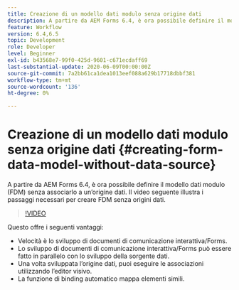 ```yaml
---
title: Creazione di un modello dati modulo senza origine dati
description: A partire da AEM Forms 6.4, è ora possibile definire il modello dati modulo (FDM) senza associarlo a un’origine dati. Il video seguente illustra i passaggi necessari per creare FDM senza origini dati.
feature: Workflow
version: 6.4,6.5
topic: Development
role: Developer
level: Beginner
exl-id: b43568e7-99f0-425d-9601-c671ecdaff69
last-substantial-update: 2020-06-09T00:00:00Z
source-git-commit: 7a2bb61ca1dea1013eef088a629b17718dbbf381
workflow-type: tm+mt
source-wordcount: '136'
ht-degree: 0%

---
```


# Creazione di un modello dati modulo senza origine dati {#creating-form-data-model-without-data-source}

A partire da AEM Forms 6.4, è ora possibile definire il modello dati modulo (FDM) senza associarlo a un’origine dati. Il video seguente illustra i passaggi necessari per creare FDM senza origini dati.

>[!VIDEO](https://video.tv.adobe.com/v/21414/?quality=9&learn=on)

Questo offre i seguenti vantaggi:

* Velocità è lo sviluppo di documenti di comunicazione interattiva/Forms.
* Lo sviluppo di documenti di comunicazione interattiva/Forms può essere fatto in parallelo con lo sviluppo della sorgente dati.
* Una volta sviluppata l’origine dati, puoi eseguire le associazioni utilizzando l’editor visivo.
* La funzione di binding automatico mappa elementi simili.
